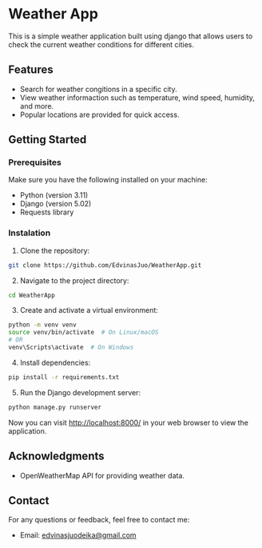 # Weather App
This is a simple weather application built using django that allows users to check the current weather conditions for different cities.

## Features
- Search for weather congitions in a specific city.
- View weather informaction such as temperature, wind speed, humidity, and more.
- Popular locations are provided for quick access.

## Getting Started

### Prerequisites
Make sure you have the following installed on your machine:
- Python (version 3.11)
- Django (version 5.02)
- Requests library

### Instalation
1. Clone the repository:
```bash
git clone https://github.com/EdvinasJuo/WeatherApp.git
```

2. Navigate to the project directory:
```bash
cd WeatherApp
```

3. Create and activate a virtual environment:
```bash
python -m venv venv
source venv/bin/activate  # On Linux/macOS
# OR
venv\Scripts\activate  # On Windows
```

4. Install dependencies:
```bash
pip install -r requirements.txt
```

5. Run the Django development server:
  ```bash
  python manage.py runserver
  ```

Now you can visit [http://localhost:8000/](http://localhost:8000/) in your web browser to view the application.

## Acknowledgments
- OpenWeatherMap API for providing weather data.

## Contact
For any questions or feedback, feel free to contact me:
- Email: edvinasjuodeika@gmail.com
